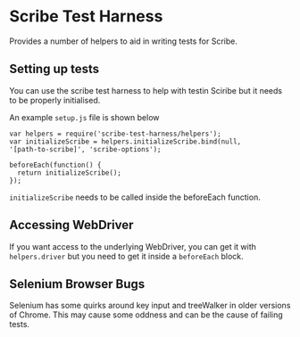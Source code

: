 # Scribe Test Harness

Provides a number of helpers to aid in writing tests for Scribe.

## Setting up tests

You can use the scribe test harness to help with testin Sciribe but it
needs to be properly initialised.

An example ```setup.js``` file is shown below

```
var helpers = require('scribe-test-harness/helpers');
var initializeScribe = helpers.initializeScribe.bind(null,
'[path-to-scribe]', 'scribe-options');

beforeEach(function() {
  return initializeScribe();
});

```

```initializeScribe``` needs to be called inside the beforeEach
function.


## Accessing WebDriver

If you want access to the underlying WebDriver, you can get it with
```helpers.driver``` but you need to get it inside a ```beforeEach```
block.

## Selenium Browser Bugs

Selenium has some quirks around key input and treeWalker in older
versions of Chrome. This may cause some oddness and can be the cause
of failing tests.

